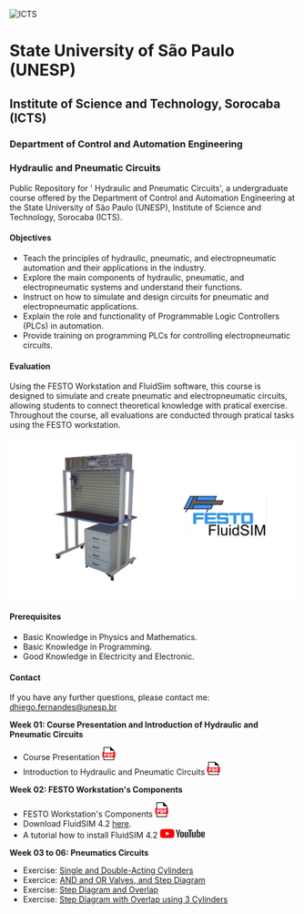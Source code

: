 ![ICTS](./images/unesp_sorocaba.jpg)

# State University of São Paulo (UNESP)
## Institute of Science and Technology, Sorocaba (ICTS)
### Department of Control and Automation Engineering
### Hydraulic and Pneumatic Circuits

Public Repository for ' Hydraulic and Pneumatic Circuits', a undergraduate course offered by the Department of Control and Automation Engineering at the State University of São Paulo (UNESP), Institute of Science and Technology, Sorocaba (ICTS).

#### Objectives
* Teach the principles of hydraulic, pneumatic, and electropneumatic automation and their applications in the industry.
* Explore the main components of hydraulic, pneumatic, and electropneumatic systems and understand their functions.
* Instruct on how to simulate and design circuits for pneumatic and electropneumatic applications.
* Explain the role and functionality of Programmable Logic Controllers (PLCs) in automation.
* Provide training on programming PLCs for controlling electropneumatic circuits.

#### Evaluation
 Using the FESTO Workstation and FluidSim software, this course is designed to simulate and create pneumatic and electropneumatic circuits, allowing students to connect theoretical knowledge with pratical exercise. Throughout the course, all evaluations are conducted through pratical tasks using the FESTO workstation.

 ![FESTO Workstation](./images/FESTO_workstation_software.jpg)

#### Prerequisites
 * Basic Knowledge in Physics and Mathematics.
 * Basic Knowledge in Programming.
 * Good Knowledge in Electricity and Electronic.

#### Contact
If you have any further questions, please contact me: dhiego.fernandes@unesp.br

**Week 01: Course Presentation and Introduction of Hydraulic and Pneumatic Circuits**
* Course Presentation <a href="lessons/week_01/week_01_Course_Presentation_CHP_Dhiego.pdf"> <img src="images/pdf_logo1.png" alt="PDF" width="23" height="23" /> </a>
* Introduction to Hydraulic and Pneumatic Circuits <a href="lessons/week_01/week_01_Introduction_to_CHP_CHP_Dhiego.pdf"> <img src="images/pdf_logo1.png" alt="PDF" width="23" height="23" /> </a>


**Week 02: FESTO Workstation's Components**
* FESTO Workstation's Components <a href="/lessons/week_02/week_02_Festo_Workstation_Components_CHP_Dhiego.pdf"> <img src="images/pdf_logo1.png" alt="PDF" width="23"/> </a>
* Download FluidSIM 4.2 [here](https://drive.google.com/file/d/1E76SK8L6egDEAmnMtZ1M2xNbtzH5xYvz/view?usp=sharing).
* A tutorial how to install FluidSIM 4.2 <a href="https://www.youtube.com/watch?v=8kVYLnA5MqU"> <img src="./images/youtube.jpg" alt="youtube" width="80" height="17" /> </a>

**Week 03 to 06: Pneumatics Circuits**
* Exercise: [Single and Double-Acting Cylinders](./lessons/week_03/) 
* Exercice: [AND and OR Valves, and Step Diagram](./lessons/week_04/)
* Exercise: [Step Diagram and Overlap](./lessons/week_05/)
* Exercise: [Step Diagram with Overlap using 3 Cylinders](./lessons/week_06/)